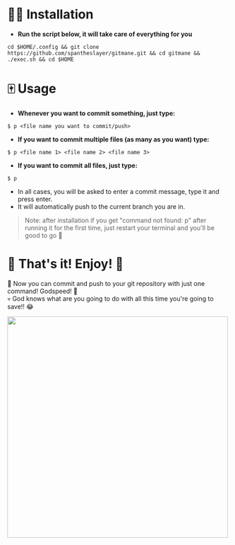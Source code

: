 # ✍🏻 Installation

- **Run the script below, it will take care of everything for you**
```
cd $HOME/.config && git clone https://github.com/spantheslayer/gitmane.git && cd gitmane && ./exec.sh && cd $HOME
```
# 🀄️ Usage
- **Whenever you want to commit something, just type:**
```
$ p <file name you want to commit/push>
```

- **If you want to commit multiple files (as many as you want) type:**
```
$ p <file name 1> <file name 2> <file name 3>
```

- **If you want to commit all files, just type:**
```
$ p
```
- In all cases, you will be asked to enter a commit message, type it and press enter.
- It will automatically push to the current branch you are in.

> Note: after installation if you get "command not found: p" after running it for the first time, just restart your terminal and you'll be good to go 🚀

# 🙈 That's it! Enjoy! 🎉
🌿 Now you can commit and push to your git repository with just one command! Godspeed! 🚀  
💀 God knows what are you going to do with all this time you're going to save!! 😂


<img src="https://github.com/spantheslayer/gitmane/assets/61844611/2dd4edbb-3c7e-47e6-89ba-53fd4d709b07" width="500" height="500">


